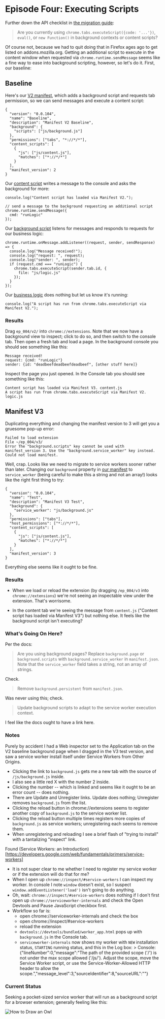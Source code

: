 # Episode Four:  Executing Scripts

Further down the API checklist in [the migration guide](https://developer.chrome.com/extensions/migrating_to_manifest_v3):

> Are you currently using `chrome.tabs.executeScript({code: '...'})`, `eval()`, or `new Function()` in background contexts or content scripts?

Of course not, because we had to quit doing that in Firefox ages ago to get listed on addons.mozilla.org.  Getting an additional script to execute in the content window when requested via `chrome.runtime.sendMessage` seems like a fine way to ease into background scripting, however, so let's do it.  First, our baseline:

## Baseline

Here's our [V2 manifest](https://github.com/kentbrew/learning-manifest-v3/blob/master/ep_004/v2/manifest.json), which adds a background script and requests tab permission, so we can send messages and execute a content script:

````
{
  "version": "0.0.104",
  "name": "Baseline",
  "description": "Manifest V2 Baseline",
  "background": {
    "scripts": ["js/background.js"]
  },
  "permissions": ["tabs", "*://*/*"],
  "content_scripts": [
    {
      "js": ["js/content.js"],
      "matches": ["*://*/*"]
    }
  ],
  "manifest_version": 2
}
````

Our [content script](https://github.com/kentbrew/learning-manifest-v3/blob/master/ep_004/v2/js/content.js) writes a message to the console and asks the background for more:

```
console.log("Content script has loaded via Manifest V2.");

// send a message to the background requesting an additional script
chrome.runtime.sendMessage({
  cmd: "runLogic"
});
```

Our [background script](https://github.com/kentbrew/learning-manifest-v3/blob/master/ep_004/v2/js/background.js) listens for messages and responds to requests for our business logic:

```
chrome.runtime.onMessage.addListener((request, sender, sendResponse) => {
  console.log("Message received!");
  console.log("request: ", request);
  console.log("sender: ", sender);
  if (request.cmd === "runLogic") {
    chrome.tabs.executeScript(sender.tab.id, {
      file: "js/logic.js"
    });
  }
});
```

Our [business logic](https://github.com/kentbrew/learning-manifest-v3/blob/master/ep_004/v2/js/logic.js) does nothing but let us know it's running:

```
console.log("A script has run from chrome.tabs.executeScript via Manifest V2.");
```

### Results

Drag `ep_004/v2/` into `chrome://extensions`.  Note that we now have a background view to inspect; click to do so, and then switch to the console tab.  Then open a fresh tab and load a page.  In the background console you should see something like this:

````
Message received!
request: {cmd: "runLogic"}
sender: {id: "deadbeefdeadbeefdeadbeef", [other stuff here]}
````

Inspect the page you just opened.  In the Console tab you should see something like this: 

````
Content script has loaded via Manifest V3. content.js
A script has run from chrome.tabs.executeScript via Manifest V2. logic.js
````

## Manifest V3 

Duplicating everything and changing the manifest version to 3 will get you a gruesome pop-up error:

````
Failed to load extension
File ~/ep_004/v3/
Error The "background.scripts" key cannot be used with manifest_version 3. Use the "background.service_worker" key instead.
Could not load manifest.
````

Well, crap. Looks like we need to migrate to service workers sooner rather than later.  Changing our `background` property in [our manifest](https://github.com/kentbrew/learning-manifest-v3/blob/master/ep_004/v3/manifest.json) to `service_worker` (being careful to make this a string and not an array!) looks like the right first thing to try:

````
{
  "version": "0.0.104",
  "name": "Test",
  "description": "Manifest V3 Test",
  "background": {
    "service_worker": "js/background.js"
  },
  "permissions": ["tabs"],
  "host_permissions": ["*://*/*"],
  "content_scripts": [
    {
      "js": ["js/content.js"],
      "matches": ["*://*/*"]
    }
  ],
  "manifest_version": 3
}
````

Everything else seems like it ought to be fine.

### Results

- When we load or reload the extension (by dragging `/ep_004/v3` into `chrome://extensions`) we're not seeing an inspectable view under the extension. That's worrisome.

- In the content tab we're seeing the message from `content.js` ("Content script has loaded via Manifest V3") but nothing else.  It feels like the background script isn't executing?

### What's Going On Here?

Per the docs:

> Are you using background pages? Replace `background.page` or `background.scripts` with `background.service_worker` in `manifest.json`. Note that the `service_worker` field takes a string, not an array of strings. 

Check.

> Remove `background.persistent` from `manifest.json`.

Was never using this; check.

> Update background scripts to adapt to the service worker execution context.

I feel like the docs ought to have a link here.
    
### Notes

Purely by accident I had a Web inspector set to the Application tab on the V2 baseline background page when I dragged in the V3 test version, and saw a service worker install itself under Service Workers from Other Origins.
- Clicking the link to `background.js` gets me a new tab with the source of `/js/background.js` inside.
- I also see a little red X with the number 2 inside.
- Clicking the number -- which is linked and seems like it ought to be an error count -- does nothing.
- There are Update and Unregister links.  Update does nothing; Unregister removes `background.js` from the list.
- Clicking the reload button in chrome://extensions seems to register another copy of `background.js` to the service worker list.
- Clicking the reload button multiple times registers more copies of `background.js` as service workers; unregistering each seems to remove them.
- When unregistering and reloading I see a brief flash of "trying to install" with a tantalizing "inspect" link.

Found (Service Workers: an Introduction)[https://developers.google.com/web/fundamentals/primers/service-workers]

- It is not super clear to me whether I need to register my service worker or if the extension will do that for me?
- When I open up `chrome://inspect/#service-workers` I can inspect my worker. In console I note `window` doesn't exist, so I suspect `window.addEventListener('load')` isn't going to do anything.
- Oh, wait: `chrome://inspect/#service-workers` does nothing if I don't first open up `chrome://serviceworker-internals` and check the Open Devtools and Pause JavaScript checkbox first.
- Workflow so far is:
  - open chrome://serviceworker-internals and check the box
  - open chrome://inspect/#service-workers
  - reload the extension
  - `devtools://devtools/bundled/worker_app.html` pops up with `background.js` in the Console tab.
  - `serviceworker-internals` now shows my worker with `NEW` installation status, `STARTING` running status, and this in the Log box: > Console: {"lineNumber":0,"message":"The path of the provided scope ('/') is not under the max scope allowed ('/js/'). Adjust the scope, move the Service Worker script, or use the Service-Worker-Allowed HTTP header to allow the scope.","message_level":3,"sourceIdentifier":8,"sourceURL":""}

### Current Status

Seeking a pocket-sized service worker that will run as a background script for a browser extension; generally feeling like this:

![How to Draw an Owl](https://i.pinimg.com/564x/06/f8/ee/06f8eea18d04699e53c6ea68516d0f87.jpg "How to Draw an Owl")


